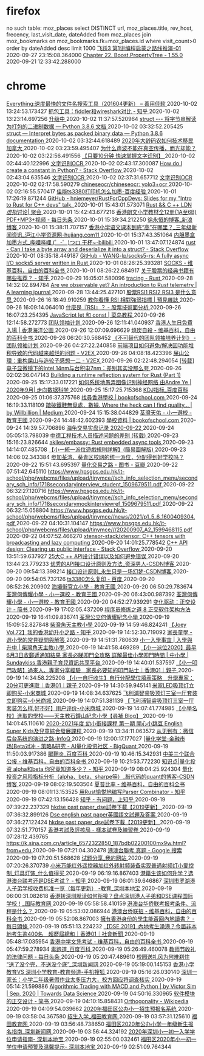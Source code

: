 # firefox
no such table: moz_places
 select DISTINCT url, moz_places.title, rev_host, frecency,
    last_visit_date, dateAdded from moz_places  join  
    moz_bookmarks on moz_bookmarks.fk=moz_places.id 
	where visit_count>0
    order by dateAdded desc limit 1000
[ 飞跃3 第1讲编程启蒙之路线推演-01 ]( https://share.plvideo.cn/front/video/preview?vid=e4528a3570579d9bb36e7ae0ddca1d25_e ) 2020-09-27 23:15:08.364000
[ Chapter 22. Boost.PropertyTree - 1.55.0 ]( https://www.boost.org/doc/libs/1_55_0/doc/html/property_tree.html ) 2020-09-21 12:33:42.288000
# chrome
[ Everything:速度最快的文件名搜索工具（201604更新） – 善用佳软 ]( https://xbeta.info/everything-search-tool.htm ) 2020-10-02 13:24:53.173427
[ 抓包工具：fiddler和wireshark对比 - 知乎 ]( https://zhuanlan.zhihu.com/p/44912855 ) 2020-10-02 13:23:14.697256
[ 升级中 ]( https://ux.msxiaobing.com/imageupdating ) 2020-10-02 11:37:57.520964
[ struct --- 将字节串解读为打包的二进制数据 — Python 3.8.6 文档 ]( https://docs.python.org/zh-cn/3/library/struct.html ) 2020-10-02 03:32:52.205425
[ struct — Interpret bytes as packed binary data — Python 3.8.6 documentation ]( https://docs.python.org/3/library/struct.html ) 2020-10-02 03:32:44.618489
[ 2020年大龄码农如何技术移民加拿大 ]( https://www.newsmth.net/nForum/#!article/Canada/94096 ) 2020-10-02 03:23:59.495407
[ 为什么声波不能在真空传播，而光却能？ ]( https://www.newsmth.net/nForum/#!article/Science/372959 ) 2020-10-02 03:22:56.491556
[ 【只要10分钟 快速掌握文字识别】 ]( https://ai.baidu.com/forum/topic/show/867951 ) 2020-10-02 02:44:40.122996
[ 文字识别OCR ]( https://cloud.baidu.com/doc/OCR/s/zk3h7xz52 ) 2020-10-02 02:43:17.300087
[ How do I create a constant in Python? - Stack Overflow ]( https://stackoverflow.com/questions/2682745/how-do-i-create-a-constant-in-python ) 2020-10-02 02:43:04.635546
[ 文字识别OCR ]( https://cloud.baidu.com/doc/OCR/s/Ck3h7y2ia ) 2020-10-02 02:37:31.657712
[ 文字识别OCR ]( https://cloud.baidu.com/doc/OCR/s/ck3h7xws3 ) 2020-10-02 02:17:58.590279
[ chineseocr/chineseocr: yolo3+ocr ]( https://github.com/chineseocr/chineseocr ) 2020-10-02 02:16:55.570417
[ 佳能ts3380打印机怎么加墨-百度经验 ]( https://jingyan.baidu.com/article/f79b7cb3ba526dd044023eac.html ) 2020-10-01 17:26:19.871244
[ GitHub - hniemeyer/RustForCppDevs: Slides for my "Intro to Rust for C++ devs" talk. ]( https://github.com/hniemeyer/RustForCppDevs ) 2020-10-01 15:43:01.573071
[ Rust && C ++ LDN *虚拟*讨论| 聚会 ]( https://www.meetup.com/Rust-London-User-Group/events/273056379/ ) 2020-10-01 15:42:43.677216
[ 香港朗文小学教材全12册(1A至6B) PDF+MP3+视频 - 每日头条 ]( https://kknews.cc/education/rz4v6gx.html ) 2020-10-01 15:39:34.212250
[ 徐永恒的博客_新浪博客 ]( http://m.blog.sina.com.cn/s/blog_64e35cbf0102e62b.html#page=1 ) 2020-10-01 15:38:11.707157
[ 香港小学语文课本到底“高”在哪里？_三年级新闻资讯_沪江小学资源网-hujiang.com11 ]( https://xiaoxue.hujiang.com/news/san/p274883/ ) 2020-10-01 15:37:43.351064
[ 内胆墨盒加墨方式_哔哩哔哩 (゜-゜)つロ 干杯~-bilibili ]( https://m.bilibili.com/video/BV1WE411q7k5?from=seopage ) 2020-10-01 13:47:07.124874
[ rust - Can I take a byte array and deserialize it into a struct? - Stack Overflow ]( https://stackoverflow.com/questions/36061560/can-i-take-a-byte-array-and-deserialize-it-into-a-struct ) 2020-10-01 08:35:18.449187
[ GitHub - WANG-lp/socks5-rs: A fully async I/O socks5 server written in Rust ]( https://github.com/WANG-lp/socks5-rs ) 2020-10-01 08:26:25.393281
[ SOCKS - 维基百科，自由的百科全书 ]( https://zh.m.wikipedia.org/zh-cn/SOCKS ) 2020-10-01 08:26:22.684917
[ 关于股票的经典书籍有哪些推荐？ - 知乎 ]( https://www.zhihu.com/question/19661210 ) 2020-09-29 16:05:01.580096
[ tracing - Rust ]( https://tracing.rs/tracing/ ) 2020-09-28 14:32:02.894784
[ Are we observable yet? An introduction to Rust telemetry | A learning journal ]( https://www.lpalmieri.com/posts/2020-09-27-zero-to-production-4-are-we-observable-yet/ ) 2020-09-28 13:44:25.427101
[ 股票RSI1 RSI2 RSI3 是什么意思 ]( https://zhidao.baidu.com/question/111822346.html ) 2020-09-26 16:18:49.910259
[ 教你看懂 RSI 相對強弱指標 | 預見雜誌 ]( https://journal.eyeprophet.com/%E6%95%99%E4%BD%A0%E7%9C%8B%E6%87%82-rsi-%E7%9B%B8%E5%B0%8D%E5%BC%B7%E5%BC%B1%E6%8C%87%E6%A8%99/ ) 2020-09-26 16:09:14.064010
[ 什麼是『RSI』？ - 股票技術面分析 ]( http://www.cmoney.tw/learn/course/technicals/topic/490 ) 2020-09-26 16:07:23.254395
[ JavaScript let 和 const | 菜鸟教程 ]( https://www.runoob.com/js/js-let-const.html ) 2020-09-26 12:14:58.272773
[  团队领袖计划 ]( https://leader.js.cool/basic/resource/ss ) 2020-09-26 12:11:41.040937
[ 香港人生日免費入場 | 香港海洋公園 ]( https://www.oceanpark.com.hk/tc/tickets-and-offers/offers/hong-kong-residents-enjoy-free-admission-on-your-birthday ) 2020-09-26 12:07:09.696629
[ 燒炭自殺 - 维基百科，自由的百科全书 ]( https://zh.m.wikipedia.org/zh/%E7%87%92%E7%82%AD%E8%87%AA%E6%AE%BA ) 2020-09-26 06:20:30.568452
[ 《不可替代的团队领袖培养计划》 - 团队领袖计划 ]( https://leader.js.cool/#/experience/design/architecture ) 2020-09-26 04:27:22.240858
[ 前端项目如何避免/解决因功能堆积导致的代码越来越烂的问题 - V2EX ]( https://de.v2ex.com/t/685516 ) 2020-09-26 04:08:18.423396
[ 屎山公理：重构屎山与造轮子感想一二 - V2EX ]( https://www.v2ex.com/t/600808 ) 2020-09-26 02:22:48.294054
[ [转载]电子显微镜下的Intel 14nm与台积电7nm：差别其实没那么夸 ]( https://www.newsmth.net/nForum/#!article/CompMarket/544215537 ) 2020-09-26 02:02:36.047143
[ Building a runtime reflection system for Rust (Part 1) ]( https://www.osohq.com/post/rust-reflection-pt-1 ) 2020-09-25 15:17:33.017221
[ 如何系统地愚弄图像识别神经网络 由Andre Ye | 2020年9月| 走向数据科学 ]( https://towardsdatascience.com/how-to-systematically-fool-an-image-recognition-neural-network-7b2ac157375d ) 2020-09-25 15:17:25.715368
[ KDJ指标_百度百科 ]( https://baike.baidu.com/item/KDJ%E6%8C%87%E6%A0%87 ) 2020-09-25 01:06:37.375768
[ 找尋香港學校 | bookofschool.com ]( https://www.bookofschool.com/hk/bos/search-school.html?region=kwaitsing&schooltype=%E8%B3%87%E5%8A%A9&categoryid=1 ) 2020-09-24 16:19:33.118109
[ 踏破鐵鞋無覓處．數據. Where the heck can I find quality… | by Willbillion | Medium ]( https://medium.com/@willbillionquant/%E8%B8%8F%E7%A0%B4%E9%90%B5%E9%9E%8B%E7%84%A1%E8%A6%93%E8%99%95-%E6%95%B8%E6%93%9A-3ec4e56fb452 ) 2020-09-24 15:15:38.044829
[ 荃灣天佑 - 小一選校 - 教育王國 ]( https://www.edu-kingdom.com/forum.php?mod=viewthread&tid=3348548 ) 2020-09-24 14:48:42.602393
[ 學校資料 | bookofschool.com ]( https://www.bookofschool.com/hk/bos/school-details-3809.html?id=3809 ) 2020-09-24 14:39:57.706896
[ 海龟交易实盘记录 2020-09-22 ]( https://www.newsmth.net/nForum/#!article/FuturesForex/814023 ) 2020-09-24 05:05:13.798039
[ 中德工程技术人员描述问题的差别 (转载) ]( https://www.newsmth.net/nForum/#!article/Embedded/52095 ) 2020-09-23 15:16:23.826644
[ akiles/embassy: Rust embedded async tools ]( https://github.com/akiles/embassy ) 2020-09-23 14:14:07.485708
[ 【小一統一派位遊戲規則詳解】(簡易圖解版) ]( https://www.myschool.hk/education-2-1.php ) 2020-09-23 14:06:02.343384
[ 参加荃湾、葵青区校网的统一派位，分配得到好学校吗？ ]( http://www.hongkongjia.com/article/3769.html ) 2020-09-22 15:51:43.695397
[ 量化交易之路 - 图书 - 豆瓣 ]( https://m.douban.com/book/subject/27149594/ ) 2020-09-22 07:51:42.645110
[ https://www.hpsgps.edu.hk/it-school/php/webcms/files/upload/tinymce//sch_info_selection_menu/secondary_sch_info/1718secondaryinterview_student_1509679511.pdf ]( https://www.hpsgps.edu.hk/it-school/php/webcms/files/upload/tinymce//sch_info_selection_menu/secondary_sch_info/1718secondaryinterview_student_1509679511.pdf ) 2020-09-22 06:32:27.120716
[ https://www.hpsgps.edu.hk/it-school/php/webcms/files/upload/tinymce//sch_info_selection_menu/secondary_sch_info/1718secondarymockinterviewref_1509679511.pdf ]( https://www.hpsgps.edu.hk/it-school/php/webcms/files/upload/tinymce//sch_info_selection_menu/secondary_sch_info/1718secondarymockinterviewref_1509679511.pdf ) 2020-09-22 06:32:15.058804
[ https://www.hpsgps.edu.hk/it-school/php/webcms/files/upload/tinymce//news/2021/p1_5_6_1600409304.pdf ]( https://www.hpsgps.edu.hk/it-school/php/webcms/files/upload/tinymce//news/2021/p1_5_6_1600409304.pdf ) 2020-09-22 04:10:31.104147
[ https://www.hpsgps.edu.hk/it-school/php/webcms/files/upload/tinymce///20200907_A2_1599468115.pdf ]( https://www.hpsgps.edu.hk/it-school/php/webcms/files/upload/tinymce///20200907_A2_1599468115.pdf ) 2020-09-22 04:07:52.466270
[ xtensor-stack/xtensor: C++ tensors with broadcasting and lazy computing ]( https://github.com/xtensor-stack/xtensor ) 2020-09-20 14:01:25.778542
[ C++ API design: Clearing up public interface - Stack Overflow ]( https://stackoverflow.com/questions/38855926/c-api-design-clearing-up-public-interface ) 2020-09-20 13:51:59.637927
[ 25大C ++ API设计错误以及如何避免错误 ]( https://www.acodersjourney.com/top-25-cplusplus-api-design-mistakes-and-how-to-avoid-them/ ) 2020-09-20 13:44:23.779233
[ 优秀的API接口设计原则及方法_资深男人-CSDN博客 ]( https://blog.csdn.net/lingshaoxia/article/details/21097839?utm_medium=distribute.wap_relevant.none-task-blog-BlogCommendFromMachineLearnPai2-2.wap_blog_relevant_no_pic2&depth_1-utm_source=distribute.wap_relevant.none-task-blog-BlogCommendFromMachineLearnPai2-2.wap_blog_relevant_no_pic2 ) 2020-09-20 09:54:13.398214
[ 接口设计原则_永生只是一场幻梦-CSDN博客 ]( https://blog.csdn.net/chenxuegui1234/article/details/97276203 ) 2020-09-20 09:54:05.732126
[ ts3380怎么复印 - 百度 ]( https://www.baidu.com/sf?pd=video_page&nid=6616958618069674514&sign=7136507107083170336&word=ts3380%E6%80%8E%E4%B9%88%E5%A4%8D%E5%8D%B0&oword=ts3380%E6%80%8E%E4%B9%88%E5%A4%8D%E5%8D%B0&title=TS3380%E5%A4%8D%E5%8D%B0%E8%A7%86%E9%A2%91&atn=index&alr=1&openapi=1&resource_id=5052&frsrcid=4185&cambrian_id=&baijiahao_id=1645200916021005&sp=0&ext=%7B%22src%22%3A%22https%3A%5C%2F%5C%2Fvd3.bdstatic.com%5C%2Fmda-kfgarh252m08y2wz%5C%2Fmda-kfgarh252m08y2wz.mp4%3Fplaylist%3D%255B%2522hd%2522%252C%2522sc%2522%255D%26pd%3D19%26vt%3D1%22%2C%22loc%22%3A%22http%3A%5C%2F%5C%2Fwww.internal.video.baidu.com%5C%2F4c82d5137d8448ea0389a485fc5b0a4d.html%22%2C%22log_loc%22%3A%22https%3A%5C%2F%5C%2Fbaijiahao.baidu.com%5C%2Fs%3Fid%3D1669700532102018746%26wfr%3Dcontent%22%2C%22duration%22%3A%2271%22%2C%22poster%22%3A%22http%253A%252F%252Fvdposter.bdstatic.com%252F31f070b7d8d7de3a5a21b3043d4c8d68.jpeg%22%2C%22source%22%3A%22%5Cu597d%5Cu770b%5Cu89c6%5Cu9891%22%2C%22s%22%3A%22bffb477c1406152e04290490c6f78cfd%22%2C%22isHttps%22%3A1%2C%22isCompilation%22%3Anull%2C%22jsy%22%3A1%7D&top=%7B%22sfhs%22%3A1%2C%22_hold%22%3A2%7D&videoapp=1&fr0=B&fr1=B&ms=1&lid=11540315996200080145&_t=1600591917337 ) 2020-09-20 08:52:26.209902
[ 海壩街官立小學 - 教育王國 ]( https://www.edu-kingdom.com/forum.php?mod=forumdisplay&fid=505 ) 2020-09-20 06:50:29.783674
[ 荃灣何傳耀小學 - 小一選校 - 教育王國 ]( https://www.edu-kingdom.com/forum.php?mod=viewthread&tid=3481191&extra=&page=3 ) 2020-09-20 06:43:00.987392
[ 荃灣何傳耀小學 - 小一選校 - 教育王國 ]( https://www.edu-kingdom.com/forum.php?mod=viewthread&tid=3481191 ) 2020-09-20 04:52:27.939291
[ 变化驱动：正交设计 - 简书 ]( https://www.jianshu.com/p/d127b8afc8cb ) 2020-09-19 17:02:05.437209
[ 程序员修炼之道 8 正交软件架构方法 ]( http://www.uml.org.cn/zjjs/200901191.asp ) 2020-09-19 16:41:09.836741
[ 荃灣公立何傳耀紀念小學 ]( http://www.twpsch.edu.hk/ ) 2020-09-19 15:09:52.827848
[ 柴灣角天主教小學 ]( http://cwk.edu.hk/ ) 2020-09-19 14:59:46.824241
[ 【Joey Vol.72】我的香港幼升小之路 - 知乎 ]( https://zhuanlan.zhihu.com/p/74680616 ) 2020-09-19 14:52:30.719092
[ 家長童學 - 選小學的常見疑問與解答 ]( https://www.hkedcity.net/parent/furtherstudies/schoolselection/page_52859711e34399a4691a0000 ) 2020-09-19 14:51:31.780639
[ 小一入學事宜 | 入學與升中 | 柴灣角天主教小學 ]( http://www.cwk.edu.hk/study/single/57/ ) 2020-09-19 14:41:58.469289
[ 【小一派位2020】最早6月3日收郵遞通知結果 家長必睇叩門全攻略 詳解最佳小學叩門時間 | 中小學 | Sundaykiss 香港親子育兒資訊共享平台 ]( https://www.sundaykiss.com/300672/education/%e4%b8%ad%e5%b0%8f%e5%ad%b8/%e5%b0%8f%e4%b8%80%e6%b4%be%e4%bd%8d2020-%e6%94%be%e6%a6%9c-%e5%b0%8f%e4%b8%80%e5%85%a5%e5%ad%b8-%e7%b5%b1%e4%b8%80%e6%b4%be%e4%bd%8d-%e5%8f%a9%e9%96%80%e4%bf%a1/4/ ) 2020-09-19 14:40:01.537597
[ 【小一叩門攻略】過來人、專家分享經驗　家長必要知的叩門貼士｜香港01｜親子 ]( https://www.hk01.com/%E8%A6%AA%E5%AD%90/191937/%E5%B0%8F%E4%B8%80%E5%8F%A9%E9%96%80%E6%94%BB%E7%95%A5-%E9%81%8E%E4%BE%86%E4%BA%BA-%E5%B0%88%E5%AE%B6%E5%88%86%E4%BA%AB%E7%B6%93%E9%A9%97-%E5%AE%B6%E9%95%B7%E5%BF%85%E8%A6%81%E7%9F%A5%E7%9A%84%E5%8F%A9%E9%96%80%E8%B2%BC%E5%A3%AB ) 2020-09-19 14:34:58.225208
[ 【小一自行收生】自行分配學位填表策略　升學專家：20分可更進取｜香港01｜親子 ]( https://www.hk01.com/%E8%A6%AA%E5%AD%90/373085/%E5%B0%8F%E4%B8%80%E8%87%AA%E8%A1%8C%E6%94%B6%E7%94%9F-%E8%87%AA%E8%A1%8C%E5%88%86%E9%85%8D%E5%AD%B8%E4%BD%8D%E5%A1%AB%E8%A1%A8%E7%AD%96%E7%95%A5-%E5%8D%87%E5%AD%B8%E5%B0%88%E5%AE%B6-20%E5%88%86%E5%8F%AF%E6%9B%B4%E9%80%B2%E5%8F%96 ) 2020-09-19 14:30:59.945141
[ 米家LED吸顶灯立即购买-小米商城 ]( https://www.mi.com/buy/detail?product_id=8023&cfrom=search ) 2020-09-19 14:08:34.637625
[ 飞利浦智睿吸顶灯三室一厅套装立即购买-小米商城 ]( https://www.mi.com/buy/detail?product_id=10000182&cfrom=search ) 2020-09-19 14:07:51.381139
[ 【飞利浦智睿吸顶灯三室一厅套装怎么样,好不好】用户评价-小米商城 ]( https://www.mi.com/comment/10000182.html ) 2020-09-19 14:07:41.774985
[ 【小學名校】進取的學校——天主教石鐘山紀念小學【尋補 Blog】 ]( https://www.tutorcircle.hk/blog/8552/%E5%B0%8F%E5%AD%B8%E5%90%8D%E6%A0%A1-%E9%80%B2%E5%8F%96%E7%9A%84%E5%AD%B8%E6%A0%A1-%E5%A4%A9%E4%B8%BB%E6%95%99%E7%9F%B3%E9%90%98%E5%B1%B1%E7%B4%80%E5%BF%B5%E5%B0%8F%E5%AD%B8/ ) 2020-09-19 14:01:45.110610
[ 2020-2021年度 幼小銜接課程 第一期 開心小跳豆 English Super Kids及兒童綜合發展課程 ]( https://docs.google.com/forms/d/e/1FAIpQLSeYwNa01pA0VSlh_fwIgk_hpmKCffCIOrcoCyPw4T9HqN7C1A/viewform ) 2020-09-19 13:34:11.063572
[ 从无到有：微信后台系统的演进之路-InfoQ ]( https://www.infoq.cn/article/the-road-of-the-growth-weixin-background/ ) 2020-09-19 12:00:17.177027
[ [量化学堂-金融市场]Beta对冲 - 策略&研究 - AI量化投资社区 - BigQuant ]( https://bigquant.com/community/t/topic/265 ) 2020-09-19 11:50:03.917386
[ 腱鞘炎_百度百科 ]( https://baike.baidu.com/item/%E8%85%B1%E9%9E%98%E7%82%8E ) 2020-09-19 10:46:15.342931
[ 中美三个联合公报 - 维基百科，自由的百科全书 ]( https://zh.m.wikipedia.org/zh/%E4%B8%AD%E7%BE%8E%E4%B8%89%E4%B8%AA%E8%81%94%E5%90%88%E5%85%AC%E6%8A%A5 ) 2020-09-19 10:21:53.772230
[ 知识点|量化投资 alpha和beta 你究竟知道多少？ - 知乎 ]( https://zhuanlan.zhihu.com/p/33235283 ) 2020-09-19 08:04:25.924304
[ 量化投资之风险指标分析（alpha、beta、sharpe等）_敲代码的quant的博客-CSDN博客 ]( https://blog.csdn.net/FrankieHello/article/details/85255134 ) 2020-09-19 08:02:19.503504
[ 夏普比率 - 维基百科，自由的百科全书 ]( https://zh.m.wikipedia.org/zh-cn/%E5%A4%8F%E6%99%AE%E6%AF%94%E7%8E%87 ) 2020-09-19 08:01:13.153525
[ 用Rust愉悦地编写Parser Combinator - 知乎 ]( https://zhuanlan.zhihu.com/p/76283535 ) 2020-09-19 07:42:13.156428
[ 知乎 - 有问题，上知乎 ]( https://www.zhihu.com/ ) 2020-09-19 07:39:22.237329
[ hkdse past paper_dse試卷下載【2019更新】 ]( http://www.1997day.com/#english ) 2020-09-19 07:36:32.899126
[ Dse english past paper英國語文試題及答案 ]( http://www.1997day.com/english-down/ ) 2020-09-19 07:36:27.122424
[ hkdse past paper_dse試卷下載【2019更新】 ]( http://www.1997day.com/ ) 2020-09-19 07:32:51.770157
[ 香港考試及評核局 - 樣本試卷及練習卷 ]( https://www.hkeaa.edu.hk/tc/HKDSE/assessment/sample_practice_paper/ ) 2020-09-19 07:28:12.439765
[ https://k.sina.com.cn/article_6572322850_187bdb02200100mx9w.html?from=edu ]( https://k.sina.com.cn/article_6572322850_187bdb02200100mx9w.html?from=edu ) 2020-09-19 07:21:04.302478
[ 港澳台聯考 真题 - Google 搜索 ]( https://www.google.com/search?newwindow=1&sxsrf=ALeKk02GUjQ-N0ppCN4nBoxm9ivW-e47eA%3A1600499816853&ei=aLBlX5HaM9DahwOE5ZmQBw&q=%E6%B8%AF%E6%BE%B3%E5%8F%B0%E8%81%AF%E8%80%83+%E7%9C%9F%E9%A2%98&oq=%E6%B8%AF%E6%BE%B3%E5%8F%B0%E8%81%AF%E8%80%83+%E7%9C%9F%E9%A2%98&gs_lcp=ChNtb2JpbGUtZ3dzLXdpei1zZXJwEANQAFgAYJQBaABwAHgAgAGbAYgBmwGSAQMwLjGYAQA&sclient=mobile-gws-wiz-serp ) 2020-09-19 07:20:51.568628
[ 试题分享_我的网站 ]( https://www.liankaochina.com/a/chenggonganli/ ) 2020-09-19 07:20:26.370739
[ 小米万能红外遥控器加红外转射频装备实现普通射频灯小爱控制_灯具灯饰_什么值得买 ]( https://post.m.smzdm.com/p/awxlddmg/ ) 2020-09-19 06:19:16.867403
[ 港籍生该如何升学？选港澳台联考还是DSE考试？ - 知乎 ]( https://zhuanlan.zhihu.com/p/135851156 ) 2020-09-19 06:01:39.646867
[ 深圳市罗湖港人子弟学校收费标准一览（每年更新） -教育_深圳本地宝 ]( http://m.bendibao.com/show816685.html ) 2020-09-19 06:00:31.082618
[ 香港转深圳就读如何衔接？盘点深圳港人子弟和DSE课程国际学校！_国际教育网 ]( https://shenzhen.m.ieduchina.com/education/201911/49828.html ) 2020-09-19 05:58:58.410159
[ 港澳台华侨联考报考条件、流程是什么？ ]( http://www.gqb.gov.cn/news/2018/0724/45178.shtml ) 2020-09-19 05:53:02.086944
[ 港澳台侨联招 - 维基百科，自由的百科全书 ]( https://zh.m.wikipedia.org/zh-cn/%E6%B8%AF%E6%BE%B3%E5%8F%B0%E4%BE%A8%E8%81%94%E6%8B%9B ) 2020-09-19 05:52:08.867003
[ 擁有香港身份的學生能否回內地讀書？ - 每日頭條 ]( https://kknews.cc/zh-hk/n/95yy2bb.amp ) 2020-09-19 05:51:13.224232
[ 【DSE 2019】內地考生湧港？今屆非本地考生逾400名　超歷屆總和｜香港01｜社會新聞 ]( https://www.hk01.com/%E7%A4%BE%E6%9C%83%E6%96%B0%E8%81%9E/295465/dse-2019-%E5%85%A7%E5%9C%B0%E8%80%83%E7%94%9F%E6%B9%A7%E6%B8%AF-%E4%BB%8A%E5%B1%86%E9%9D%9E%E6%9C%AC%E5%9C%B0%E8%80%83%E7%94%9F%E9%80%BE400%E5%90%8D-%E8%B6%85%E6%AD%B7%E5%B1%86%E7%B8%BD%E5%92%8C ) 2020-09-19 05:48:17.035954
[ 香港中学文凭考试 - 维基百科，自由的百科全书 ]( https://zh.m.wikipedia.org/zh-cn/%E9%A6%99%E6%B8%AF%E4%B8%AD%E5%AD%B8%E6%96%87%E6%86%91%E8%80%83%E8%A9%A6 ) 2020-09-19 05:47:59.278934
[ 毒跑道_百度百科 ]( https://baike.baidu.com/item/%E6%AF%92%E8%B7%91%E9%81%93 ) 2020-09-19 05:26:49.460078
[ 教师节收礼的法律问题 - 每日头条 ]( https://kknews.cc/education/8qj6kq.html ) 2020-09-19 05:20:47.489610
[ 校园送礼风为何难刹住 “送了没个完，不送没个底”_深圳新闻网 ]( http://news.sznews.com/content/mb/2019-04/15/content_21625756.htm ) 2020-09-19 05:19:00.145153
[ 香港小学教育VS 深圳小学教育-教育频道-手机搜狐 ]( https://m.sohu.com/n/489694078/ ) 2020-09-19 05:16:26.030140
[ 深圳一家长：小学二年级暑假作业太多压力大，校方回应将调查核实 ]( https://m.mp.oeeee.com/a/BAAFRD000020200727349184.html ) 2020-09-19 05:14:21.599886
[ Algorithmic Trading with MACD and Python | by Victor Sim | Sep, 2020 | Towards Data Science ]( https://towardsdatascience.com/algorithmic-trading-with-macd-and-python-fef3d013e9f3 ) 2020-09-19 04:50:16.330965
[ 软件模块的正交设计 - 简书 ]( https://www.jianshu.com/p/f224909fc692 ) 2020-09-19 04:10:15.858431
[ Orthogonality - Wikipedia ]( https://en.wikipedia.org/wiki/Orthogonality ) 2020-09-19 04:09:54.039662
[ 2020年福田区公办小一招生预报名系统 ]( https://ftjyk.sz.edu.cn/visitftgbxyjz ) 2020-09-19 03:58:04.367580
[ 招生入学_福田教育网 ]( https://www.szftedu.cn/jyfw/fwxsyjz/ywjy/zsrx/ ) 2020-09-19 03:57:31.125610
[ 福田教育网 ]( https://www.szftedu.cn/ ) 2020-09-19 03:56:48.738650
[ 福田区2020年公办小学一年级新生报名指南_深圳新闻网 ]( https://www.sznews.com/news/content/mb/2020-04/29/content_23109302.htm ) 2020-09-19 03:56:44.324192
[ 2020年深圳小一初一入学学位申请指南- 深圳本地宝 ]( http://m.bendibao.com/bsy4344.html ) 2020-09-19 02:55:00.032461
[ 福田区2020年小一初一学位申请预警及温馨提示- 深圳本地宝 ]( http://m.bendibao.com/bsy617391.html ) 2020-09-19 02:51:09.764344
